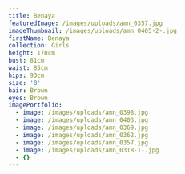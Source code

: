 ```yaml
---
title: Benaya
featuredImage: /images/uploads/amn_0357.jpg
imageThumbnail: /images/uploads/amn_0405-2-.jpg
firstName: Benaya
collection: Girls
height: 170cm
bust: 81cm
waist: 85cm
hips: 93cm
size: '8'
hair: Brown
eyes: Brown
imagePortfolio:
  - image: /images/uploads/amn_0398.jpg
  - image: /images/uploads/amn_0403.jpg
  - image: /images/uploads/amn_0369.jpg
  - image: /images/uploads/amn_0362.jpg
  - image: /images/uploads/amn_0357.jpg
  - image: /images/uploads/amn_0318-1-.jpg
  - {}
---
```


